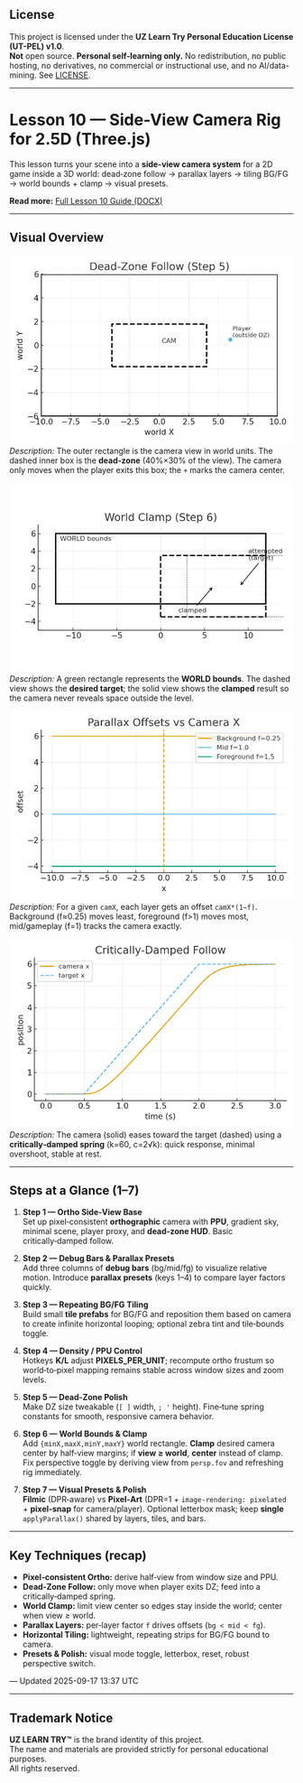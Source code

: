 ## License
This project is licensed under the **UZ Learn Try Personal Education License (UT-PEL) v1.0**.  
**Not** open source. **Personal self-learning only.** No redistribution, no public hosting, no derivatives, no commercial or instructional use, and no AI/data-mining. See [LICENSE](../LICENSE).

---

# Lesson 10 — Side-View Camera Rig for 2.5D (Three.js)

This lesson turns your scene into a **side-view camera system** for a 2D game inside a 3D world: dead‑zone follow → parallax layers → tiling BG/FG → world bounds + clamp → visual presets.

**Read more:** [Full Lesson 10 Guide (DOCX)](sandbox:/Lesson10_CameraRig_Readme+Guide.docx)

---

## Visual Overview

![Dead-Zone](diagram_deadzone.png)
*Description:* The outer rectangle is the camera view in world units. The dashed inner box is the **dead‑zone** (40%×30% of the view). The camera only moves when the player exits this box; the `+` marks the camera center.

![World Clamp](diagram_bounds_clamp.png)
*Description:* A green rectangle represents the **WORLD bounds**. The dashed view shows the **desired target**; the solid view shows the **clamped** result so the camera never reveals space outside the level.

![Parallax](diagram_parallax.png)
*Description:* For a given `camX`, each layer gets an offset `camX*(1−f)`. Background (f≈0.25) moves least, foreground (f>1) moves most, mid/gameplay (f=1) tracks the camera exactly.

![Critically Damped Follow](chart_spring_follow.png)
*Description:* The camera (solid) eases toward the target (dashed) using a **critically‑damped spring** (k=60, c=2√k): quick response, minimal overshoot, stable at rest.

---

## Steps at a Glance (1–7)

1. **Step 1 — Ortho Side‑View Base**  
   Set up pixel‑consistent **orthographic** camera with **PPU**, gradient sky, minimal scene, player proxy, and **dead‑zone HUD**. Basic critically‑damped follow.

2. **Step 2 — Debug Bars & Parallax Presets**  
   Add three columns of **debug bars** (bg/mid/fg) to visualize relative motion. Introduce **parallax presets** (keys 1–4) to compare layer factors quickly.

3. **Step 3 — Repeating BG/FG Tiling**  
   Build small **tile prefabs** for BG/FG and reposition them based on camera to create infinite horizontal looping; optional zebra tint and tile‑bounds toggle.

4. **Step 4 — Density / PPU Control**  
   Hotkeys **K/L** adjust **PIXELS_PER_UNIT**; recompute ortho frustum so world‑to‑pixel mapping remains stable across window sizes and zoom levels.

5. **Step 5 — Dead‑Zone Polish**  
   Make DZ size tweakable (`[ ]` width, `; '` height). Fine‑tune spring constants for smooth, responsive camera behavior.

6. **Step 6 — World Bounds & Clamp**  
   Add `{minX,maxX,minY,maxY}` world rectangle. **Clamp** desired camera center by half‑view margins; if **view ≥ world**, **center** instead of clamp. Fix perspective toggle by deriving view from `persp.fov` and refreshing rig immediately.

7. **Step 7 — Visual Presets & Polish**  
   **Filmic** (DPR‑aware) vs **Pixel‑Art** (DPR=1 + `image-rendering: pixelated` + **pixel‑snap** for camera/player). Optional letterbox mask; keep **single** `applyParallax()` shared by layers, tiles, and bars.

---

## Key Techniques (recap)

- **Pixel‑consistent Ortho:** derive half‑view from window size and PPU.  
- **Dead‑Zone Follow:** only move when player exits DZ; feed into a critically‑damped spring.  
- **World Clamp:** limit view center so edges stay inside the world; center when view ≥ world.  
- **Parallax Layers:** per‑layer factor `f` drives offsets (`bg < mid < fg`).  
- **Horizontal Tiling:** lightweight, repeating strips for BG/FG bound to camera.  
- **Presets & Polish:** visual mode toggle, letterbox, reset, robust perspective switch.

— Updated 2025-09-17 13:37 UTC

---

## Trademark Notice

**UZ LEARN TRY™** is the brand identity of this project.  
The name and materials are provided strictly for personal educational purposes.  
All rights reserved.
